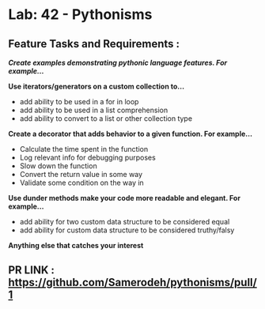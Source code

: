 # Lab: 42 - Pythonisms

## Feature Tasks and Requirements :

***Create examples demonstrating pythonic language features. For example…***

**Use iterators/generators on a custom collection to…**

* add ability to be used in a for in loop
* add ability to be used in a list comprehension
* add ability to convert to a list or other collection type

**Create a decorator that adds behavior to a given function. For example…**

* Calculate the time spent in the function
* Log relevant info for debugging purposes
* Slow down the function
* Convert the return value in some way
* Validate some condition on the way in

**Use dunder methods make your code more readable and elegant. For example…**

* add ability for two custom data structure to be considered equal
* add ability for custom data structure to be considered truthy/falsy

**Anything else that catches your interest**

## PR LINK : https://github.com/Samerodeh/pythonisms/pull/1
